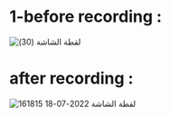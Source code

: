
# 1-before recording :


![‏‏لقطة الشاشة (30)](https://user-images.githubusercontent.com/107954137/179519508-b4069908-27f0-4ab6-86e2-e04735e66dd6.png)

# after recording :


![لقطة الشاشة 2022-07-18 161815](https://user-images.githubusercontent.com/107954137/179520077-1157eef7-1c3d-4c15-a50f-99b8323fb4df.png)
